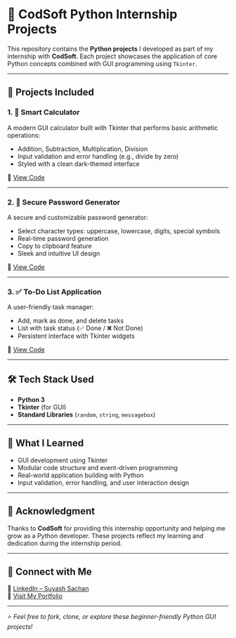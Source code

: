 # 🐍 CodSoft Python Internship Projects

This repository contains the **Python projects** I developed as part of my internship with **CodSoft**. Each project showcases the application of core Python concepts combined with GUI programming using `Tkinter`.

---

## 🚀 Projects Included

### 1. 🧮 Smart Calculator
A modern GUI calculator built with Tkinter that performs basic arithmetic operations:
- Addition, Subtraction, Multiplication, Division
- Input validation and error handling (e.g., divide by zero)
- Styled with a clean dark-themed interface

📂 [View Code](./SmartCalculator.py)

---

### 2. 🔐 Secure Password Generator
A secure and customizable password generator:
- Select character types: uppercase, lowercase, digits, special symbols
- Real-time password generation
- Copy to clipboard feature
- Sleek and intuitive UI design

📂 [View Code](./PasswordGenerator.py)

---

### 3. ✅ To-Do List Application
A user-friendly task manager:
- Add, mark as done, and delete tasks
- List with task status (✅ Done / ❌ Not Done)
- Persistent interface with Tkinter widgets

📂 [View Code](./ToDoListApp.py)

---

## 🛠️ Tech Stack Used
- **Python 3**
- **Tkinter** (for GUI)
- **Standard Libraries** (`random`, `string`, `messagebox`)

---

## 📌 What I Learned
- GUI development using Tkinter  
- Modular code structure and event-driven programming  
- Real-world application building with Python  
- Input validation, error handling, and user interaction design  

---

## 🙌 Acknowledgment
Thanks to **CodSoft** for providing this internship opportunity and helping me grow as a Python developer. These projects reflect my learning and dedication during the internship period.

---

## 📎 Connect with Me
🔗 [LinkedIn – Suyash Sachan](https://www.linkedin.com/in/YOUR_LINKEDIN_PROFILE)  
📂 [Visit My Portfolio](https://github.com/YOUR_GITHUB_USERNAME)

---

⭐ *Feel free to fork, clone, or explore these beginner-friendly Python GUI projects!*
